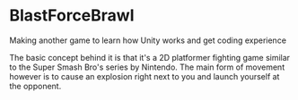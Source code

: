 # BlastForceBrawl
Making another game to learn how Unity works and get coding experience

The basic concept behind it is that it's a 2D platformer fighting game similar to the Super Smash Bro's series by Nintendo.
The main form of movement however is to cause an explosion right next to you and launch yourself at the opponent.
